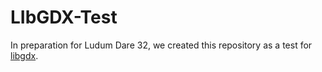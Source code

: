 # LIbGDX-Test
In preparation for Ludum Dare 32, we created this repository as a test for [libgdx](http://libgdx.badlogicgames.com/index.html).
